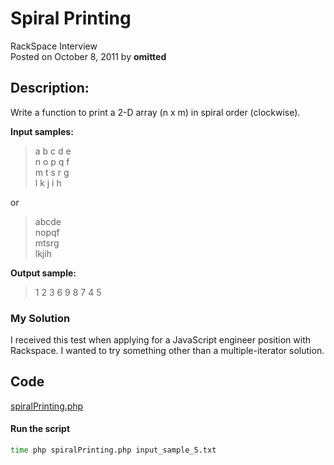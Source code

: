 # Spiral Printing<br />
RackSpace Interview<br />
Posted on October 8, 2011 by **omitted**

## Description:

Write a function to print a 2-D array (n x m) in spiral order (clockwise).


**Input samples:**

> a b c d e<br/>
n o p q f<br/>
m t s r g<br/>
l k j i h

or

>abcde<br/>nopqf<br/>mtsrg<br/>lkjih

**Output sample:**

> 1 2 3 6 9 8 7 4 5

### My Solution

I received this test when applying for a JavaScript engineer position with Rackspace. I wanted to try something other than a multiple-iterator solution.

## Code

[spiralPrinting.php](https://github.com/wrightben/codeeval/blob/master/code/spiralPrinting.php)

#### Run the script
```sh
time php spiralPrinting.php input_sample_5.txt
```
